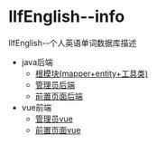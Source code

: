 # llfEnglish--info
llfEnglish--个人英语单词数据库描述
  + java后端
    - [根模块(mapper+entity+工具类)](https://github.com/kkzxm/llfEnglishRoot)   
    - [管理员后端](https://github.com/kkzxm/llfEnglish)
    - [前置页面后端](https://github.com/kkzxm/llfenglishfront)
  + vue前端
    - [管理员vue](https://github.com/kkzxm/llf-english-admin-vue)
    - [前置页面vue](https://github.com/kkzxm/llfenglishfrontend)
